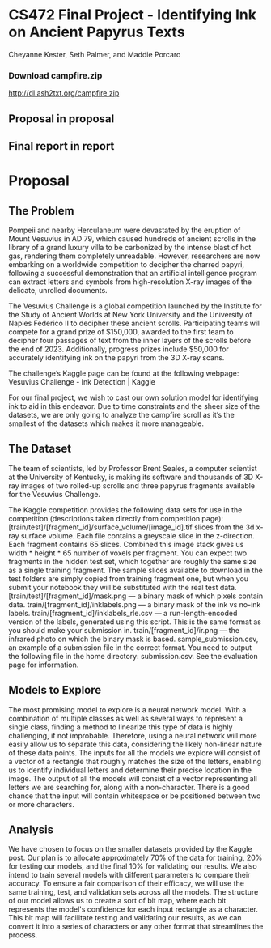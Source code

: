 # CS472 Final Project - Identifying Ink on Ancient Papyrus Texts
Cheyanne Kester, Seth Palmer, and Maddie Porcaro

### Download campfire.zip 
http://dl.ash2txt.org/campfire.zip 

## Proposal in proposal

## Final report in report

# Proposal
## The Problem
Pompeii and nearby Herculaneum were devastated by the eruption of Mount Vesuvius in AD 79, which caused hundreds of ancient scrolls in the library of a grand luxury villa to be carbonized by the intense blast of hot gas, rendering them completely unreadable. However, researchers are now embarking on a worldwide competition to decipher the charred papyri, following a successful demonstration that an artificial intelligence program can extract letters and symbols from high-resolution X-ray images of the delicate, unrolled documents.

The Vesuvius Challenge is a global competition launched by the Institute for the Study of Ancient Worlds at New York University and the University of Naples Federico II to decipher these ancient scrolls. Participating teams will compete for a grand prize of $150,000, awarded to the first team to decipher four passages of text from the inner layers of the scrolls before the end of 2023. Additionally, progress prizes include $50,000 for accurately identifying ink on the papyri from the 3D X-ray scans. 

The challenge’s Kaggle page can be found at the following webpage: 
Vesuvius Challenge - Ink Detection | Kaggle 

For our final project, we wish to cast our own solution model for identifying ink to aid in this endeavor. Due to time constraints and the sheer size of the datasets, we are only going to analyze the campfire scroll as it’s the smallest of the datasets which makes it more manageable.


## The Dataset
The team of scientists, led by Professor Brent Seales, a computer scientist at the University of Kentucky, is making its software and thousands of 3D X-ray images of two rolled-up scrolls and three papyrus fragments available for the Vesuvius Challenge.

The Kaggle competition provides the following data sets for use in the competition (descriptions taken directly from competition page):
[train/test]/[fragment_id]/surface_volume/[image_id].tif slices from the 3d x-ray surface volume. Each file contains a greyscale slice in the z-direction. Each fragment contains 65 slices. Combined this image stack gives us width * height * 65 number of voxels per fragment. You can expect two fragments in the hidden test set, which together are roughly the same size as a single training fragment. The sample slices available to download in the test folders are simply copied from training fragment one, but when you submit your notebook they will be substituted with the real test data.
[train/test]/[fragment_id]/mask.png — a binary mask of which pixels contain data.
train/[fragment_id]/inklabels.png — a binary mask of the ink vs no-ink labels.
train/[fragment_id]/inklabels_rle.csv — a run-length-encoded version of the labels, generated using this script. This is the same format as you should make your submission in.
train/[fragment_id]/ir.png — the infrared photo on which the binary mask is based.
sample_submission.csv, an example of a submission file in the correct format. You need to output the following file in the home directory: submission.csv. See the evaluation page for information.

## Models to Explore
The most promising model to explore is a neural network model. With a combination of multiple classes as well as several ways to represent a single class, finding a method to linearize this type of data is highly challenging, if not improbable. Therefore, using a neural network will more easily allow us to separate this data, considering the likely non-linear nature of these data points. The inputs for all the models we explore will consist of a vector of a rectangle that roughly matches the size of the letters, enabling us to identify individual letters and determine their precise location in the image. The output of all the models will consist of a vector representing all letters we are searching for, along with a non-character. There is a good chance that the input will contain whitespace or be positioned between two or more characters.

## Analysis
We have chosen to focus on the smaller datasets provided by the Kaggle post. Our plan is to allocate approximately 70% of the data for training, 20% for testing our models, and the final 10% for validating our results. We also intend to train several models with different parameters to compare their accuracy. To ensure a fair comparison of their efficacy, we will use the same training, test, and validation sets across all the models. The structure of our model allows us to create a sort of bit map, where each bit represents the model's confidence for each input rectangle as a character. This bit map will facilitate testing and validating our results, as we can convert it into a series of characters or any other format that streamlines the process.
